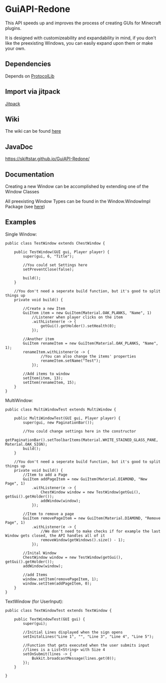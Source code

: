 # GuiAPI-Redone

This API speeds up and improves the process of creating GUIs for Minecraft plugins.

It is designed with customizeability and expandability in mind, if you don't like the preexisting Windows, you can easily expand upon them or make your own.

## Dependencies

Depends on [ProtocolLib](https://www.spigotmc.org/resources/protocollib.1997/)

## Import via jitpack

[Jitpack](https://jitpack.io/#Skiftstar/GuiAPI-Redone)

## Wiki

The wiki can be found [here](https://github.com/Skiftstar/GuiAPI-Redone/wiki)

## JavaDoc

https://skiftstar.github.io/GuiAPI-Redone/

## Documentation

Creating a new Window can be accomplished by extending one of the Window Classes

All preexisting Window Types can be found in the Window.WindowImpl Package (see [here](https://skiftstar.github.io/GuiAPI-Redone/Kyu/GuiAPI_Redone/Window/WindowImpl/package-summary.html))

## Examples 

Single Window:

```
public class TestWindow extends ChestWindow {

    public TestWindow(GUI gui, Player player) {
        super(gui, 6, "Title");

        //You could set Settings here
        setPreventClose(false);

        build();
    }

    //You don't need a seperate build function, but it's good to split things up
    private void build() {
        
        //Create a new Item
        GuiItem item = new GuiItem(Material.OAK_PLANKS, "Name", 1)
            //Listener when player clicks on the item
            .withListener(e -> {
                getGui().getHolder().setHealth(0);
            });

        //Another item
        GuiItem renameItem = new GuiItem(Material.OAK_PLANKS, "Name", 1);
        renameItem.withListener(e -> {
                //You can also change the items' properties
                renameItem.setName("Test");
            });

        //Add items to window
        setItem(item, 13);
        setItem(renameItem, 15);
    }   
}
```

MultiWindow:

```
public class MultiWindowTest extends MultiWindow {

    public MultiWindowTest(GUI gui, Player player) {
        super(gui, new PaginationBar());

        //You could change settings here in the constructor
        getPaginationBar().setToolbarItems(Material.WHITE_STAINED_GLASS_PANE, Material.OAK_SIGN);
        build();
    }

    //You don't need a seperate build function, but it's good to split things up
    private void build() {
        //Item to add a Page
        GuiItem addPageItem = new GuiItem(Material.DIAMOND, "New Page", 1)
            .withListener(e -> {
                ChestWindow window = new TestWindow(getGui(), getGui().getHolder());
                addWindow(window);
            });
        
        //Item to remove a page
        GuiItem removePageItem = new GuiItem(Material.DIAMOND, "Remove Page", 1)
            .withListener(e -> {
                //We don't need to make checks if for example the last Window gets closed, the API handles all of it
                removeWindow(getWindows().size() - 1);
            });

        //Inital Window
        ChestWindow window = new TestWindow(getGui(), getGui().getHolder());
        addWindow(window);

        //add Items
        window.setItem(removePageItem, 1);
        window.setItem(addPageItem, 0);
    }   
}
```

TextWindow (for UserInput):

```
public class TextWindowTest extends TextWindow {
    
    public TextWindowTest(GUI gui) {
        super(gui);

        //Initial Lines displayed when the sign opens
        setInitalLines("Line 1", "", "Line 3", "Line 4", "Line 5");
        
        //Function that gets executed when the user submits input
        //lines is a List<String> with Size 4
        setOnSubmit(lines -> {
            Bukkit.broadcastMessage(lines.get(0));   
        });
    }

}
```
